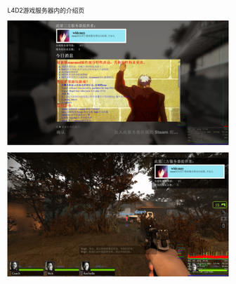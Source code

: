 L4D2游戏服务器内的介绍页

![20220705135746_1](README/20220705135746_1.jpg)

![20220705135942_1](README/20220705135942_1.jpg)